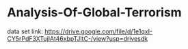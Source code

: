 # Analysis-Of-Global-Terrorism

data set link:
https://drive.google.com/file/d/1e1qxI-CY5rPdF3XTujIAt46xbpTJltC-/view?usp=drivesdk
